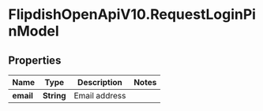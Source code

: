 # FlipdishOpenApiV10.RequestLoginPinModel

## Properties
Name | Type | Description | Notes
------------ | ------------- | ------------- | -------------
**email** | **String** | Email address | 


